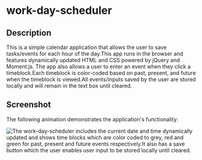 # work-day-scheduler

## Description
This is a simple calendar application that allows the user to save tasks/events for each hour of the day.This app runs in the browser and features dynamically updated HTML and CSS powered by jQuery and Moment.js. The app also allows a user to enter an event when they click a timeblock.Each timeblock is color-coded based on past, present, and future when the timeblock is viewed.All events/inputs saved by the user are stored locally and will remain in the text box until cleared.
 

## Screenshot
The following animation demonstrates the application's functionality:

![The work-day-scheduler includes the current date and time dynamically updated and shows time blocks which are color coded to grey, red and green for past, present and future events respectively.It also has a save button which the user enables user input to be stored locally until cleared.](/assets/images/work-day-scheduler.gif)